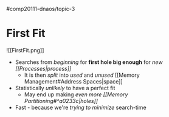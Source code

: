 #comp20111-dnaos/topic-3 
# First Fit

![[FirstFit.png]]

- Searches from *beginning* for **first hole big enough** for *new [[Processes|process]]*
	- It is then *split* into *used* and *unused* [[Memory Management#Address Spaces|space]]
- Statistically *unlikely* to have a perfect fit
	- May end up making *even more [[Memory Partitioning#^a0233c|holes]]*
- Fast - because we're *trying to minimize* search-time